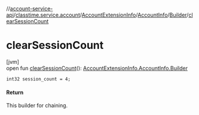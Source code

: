 //[account-service-api](../../../../../index.md)/[classtime.service.account](../../../index.md)/[AccountExtensionInfo](../../index.md)/[AccountInfo](../index.md)/[Builder](index.md)/[clearSessionCount](clear-session-count.md)

# clearSessionCount

[jvm]\
open fun [clearSessionCount](clear-session-count.md)(): [AccountExtensionInfo.AccountInfo.Builder](index.md)

`int32 session_count = 4;`

#### Return

This builder for chaining.
